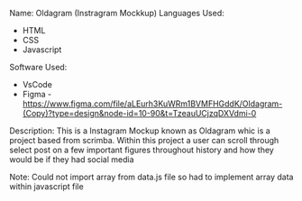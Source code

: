 Name: Oldagram (Instragram Mockkup)
Languages Used:

- HTML
- CSS
- Javascript

Software Used: 
- VsCode
- Figma - https://www.figma.com/file/aLEurh3KuWRm1BVMFHGddK/Oldagram-(Copy)?type=design&node-id=10-90&t=TzeauUCjzqDXVdmi-0

Description: This is a Instagram Mockup known as Oldagram whic is a project based from scrimba. Within this project a user can scroll through select post on a few important figures throughout history and how they would be if they had social media

Note:
Could not import array from data.js file so had to implement array data within javascript file


